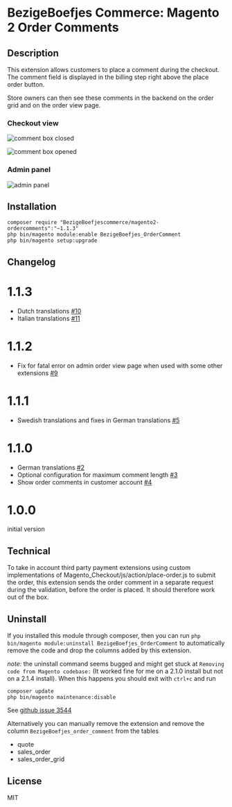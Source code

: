 # BezigeBoefjes Commerce: Magento 2 Order Comments

## Description
This extension allows customers to place a comment during the checkout.
The comment field is displayed in the billing step right above the place order button.

Store owners can then see these comments in the backend on the order grid and on the order view page.

### Checkout view
![comment box closed](docs/checkout_comment_closed.png)


![comment box opened](docs/checkout_comment_opened.png)

### Admin panel
![admin panel](docs/admin_panel.png)

## Installation
```
composer require "BezigeBoefjescommerce/magento2-ordercomments":"~1.1.3"
php bin/magento module:enable BezigeBoefjes_OrderComment
php bin/magento setup:upgrade
```

## Changelog
1.1.3
=============
* Dutch translations [#10](https://github.com/BezigeBoefjescommerce/magento2-ordercomments/pull/10)
* Italian translations [#11](https://github.com/BezigeBoefjescommerce/magento2-ordercomments/pull/11)

1.1.2
=============
* Fix for fatal error on admin order view page when used with some other extensions [#9](https://github.com/BezigeBoefjescommerce/magento2-ordercomments/issues/9)

1.1.1
=============
* Swedish translations and fixes in German translations [#5](https://github.com/BezigeBoefjescommerce/magento2-ordercomments/pull/5)

1.1.0
=============
* German translations [#2](https://github.com/BezigeBoefjescommerce/magento2-ordercomments/pull/2)
* Optional configuration for maximum comment length [#3](https://github.com/BezigeBoefjescommerce/magento2-ordercomments/pull/3)
* Show order comments in customer account [#4](https://github.com/BezigeBoefjescommerce/magento2-ordercomments/pull/4)

1.0.0
=============
initial version

## Technical
To take in account third party payment extensions using custom implementations of Magento_Checkout/js/action/place-order.js to submit the order, this extension sends
the order comment in a separate request during the validation, before the order is placed. It should therefore work out of
the box.




## Uninstall
If you installed this module through composer, then you can run `php bin/magento module:uninstall BezigeBoefjes_OrderComment` to automatically
remove the code and drop the columns added by this extension.

*note:* the uninstall command seems bugged and might get stuck at `Removing code from Magento codebase:` (It worked fine for me on a 2.1.0 install but not on a 2.1.4 install). When this happens you should
exit with `ctrl+c` and run 
```
composer update
php bin/magento maintenance:disable
```
See [github issue 3544](https://github.com/magento/magento2/issues/3544)

Alternatively you can manually remove the extension and remove the column `BezigeBoefjes_order_comment` from the tables
* quote
* sales_order
* sales_order_grid

## License
MIT